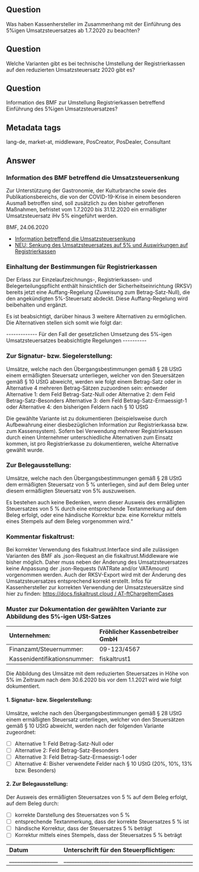 ## Question
Was haben Kassenhersteller im Zusammenhang mit der Einführung des 5%igen Umsatzsteuersatzes ab 1.7.2020 zu beachten?

## Question
Welche Varianten gibt es bei technische Umstellung der Registrierkassen auf den reduzierten Umsatzsteuersatz 2020 gibt es?

## Question
Information des BMF zur Umstellung Registrierkassen betreffend Einführung des 5%igen Umsatzsteuersatzes?

## Metadata tags
lang-de, market-at, middleware, PosCreator, PosDealer, Consultant

## Answer

### Information des BMF betreffend die Umsatzsteuersenkung
Zur Unterstützung der Gastronomie, der Kulturbranche sowie des Publikationsbereichs, die von der COVID-19-Krise in einem besonderen Ausmaß betroffen sind, soll zusätzlich zu den bisher getroffenen Maßnahmen, befristet vom 1.7.2020 bis 31.12.2020 ein ermäßigter Umsatzsteuersatz iHv 5% eingeführt werden.

BMF, 24.06.2020
- [Information betreffend die Umsatzsteuersenkung](https://www.bmf.gv.at/dam/jcr:47c824a7-5ab7-413e-af28-e0f7565a0efe/Information%20betreffend%20die%20Umsatzsteuersenkung.pdf)
- [NEU: Senkung des Umsatzsteuersatzes auf 5% und Auswirkungen auf Registrierkassen](https://www.bmf.gv.at/public/informationen/informationen-coronavirus/registrierkassen.html)

### Einhaltung der Bestimmungen für Registrierkassen
Der Erlass zur Einzelaufzeichnungs-, Registrierkassen- und Belegerteilungspflicht enthält hinsichtlich der Sicherheitseinrichtung (RKSV) bereits jetzt eine Auffang-Regelung (Zuweisung zum Betrag-Satz-Null), die den angekündigten 5%-Steuersatz abdeckt. Diese Auffang-Regelung wird beibehalten und ergänzt.

Es ist beabsichtigt, darüber hinaus 3 weitere Alternativen zu ermöglichen. Die Alternativen stellen sich somit wie folgt dar:

------------- Für den Fall der gesetzlichen Umsetzung des 5%-igen Umsatzsteuersatzes beabsichtigte Regelungen ----------

### Zur Signatur- bzw. Siegelerstellung:
Umsätze, welche nach den Übergangsbestimmungen gemäß § 28 UStG einem ermäßigten Steuersatz unterliegen, welcher von den Steuersätzen gemäß § 10 UStG abweicht, werden wie folgt einem Betrag-Satz oder in Alternative 4 mehreren Betrag-Sätzen zuzuordnen sein: entweder Alternative 1: dem Feld Betrag-Satz-Null oder Alternative 2: dem Feld Betrag-Satz-Besonders Alternative 3: dem Feld Betrag-Satz-Ermaessigt-1 oder Alternative 4: den bisherigen Feldern nach § 10 UStG

Die gewählte Variante ist zu dokumentieren (beispielsweise durch Aufbewahrung einer diesbezüglichen Information zur Registrierkassa bzw. zum Kassensystem). Sofern bei Verwendung mehrerer Registrierkassen durch einen Unternehmer unterschiedliche Alternativen zum Einsatz kommen, ist pro Registrierkasse zu dokumentieren, welche Alternative gewählt wurde.

### Zur Belegausstellung:
Umsätze, welche nach den Übergangsbestimmungen gemäß § 28 UStG dem ermäßigten Steuersatz von 5 % unterliegen, sind auf dem Beleg unter diesem ermäßigten Steuersatz von 5% auszuweisen.

Es bestehen auch keine Bedenken, wenn dieser Ausweis des ermäßigten Steuersatzes von 5 % durch eine entsprechende Textanmerkung auf dem Beleg erfolgt, oder eine händische Korrektur bzw. eine Korrektur mittels eines Stempels auf dem Beleg vorgenommen wird.“

### Kommentar fiskaltrust:
Bei korrekter Verwendung des fiskaltrust.Interface sind alle zulässigen Varianten des BMF als .json-Request an die fiskaltrust.Middleware wie bisher möglich. Daher muss neben der Änderung des Umsatzsteuersatzes keine Anpassung der .json-Requests (VATRate and/or VATAmount) vorgenommen werden.
Auch der RKSV-Export wird mit der Änderung des Umsatzsteuersatzes entsprechend korrekt erstellt.
Infos für Kassenhersteller zur korrekten Verwendung der Umsatzsteuersätze sind hier zu finden: [https://docs.fiskaltrust.cloud / AT-ftChargeItemCases](https://docs.fiskaltrust.cloud/doc/interface-doc/doc/appendix-at-rksv/reference-tables/reference-tables.html#type-of-service-ftchargeitemcase)

### Muster zur Dokumentation der gewählten Variante zur Abbildung des 5%-igen USt-Satzes

| Unternehmen: | Fröhlicher Kassenbetreiber GmbH |
| :--- | :--- |
| Finanzamt/Steuernummer: |09-123/4567 |
| Kassenidentifikationsnummer: | fiskaltrust1 |

Die Abbildung des Umsätze mit dem reduzierten Steuersatzes in Höhe von 5% im Zeitraum nach dem 30.6.2020 bis vor dem 1.1.2021 wird wie folgt dokumentiert.

#### 1. Signatur- bzw. Siegelerstellung:

Umsätze, welche nach den Übergangsbestimmungen gemäß § 28 UStG einem ermäßigten Steuersatz unterliegen, welcher von den Steuersätzen gemäß § 10 UStG abweicht, werden nach der folgenden Variante zugeordnet:

- [ ] Alternative 1: Feld Betrag-Satz-Null oder
- [ ] Alternative 2: Feld Betrag-Satz-Besonders
- [ ] Alternative 3: Feld Betrag-Satz-Ermaessigt-1 oder
- [ ] Alternative 4: Bisher verwendete Felder nach § 10 UStG (20%, 10%, 13% bzw. Besonders)

#### 2. Zur Belegausstellung:

Der Ausweis des ermäßigten Steuersatzes von 5 % auf dem Beleg erfolgt, auf dem Beleg durch:

- [ ] korrekte Darstellung des Steuersatzes von 5 %
- [ ] entsprechende Textanmerkung, dass der korrekte Steuersatzes 5 % ist
- [ ] händische Korrektur, dass der Steuersatzes 5 % beträgt
- [ ] Korrektur mittels eines Stempels, dass der Steuersatzes 5 % beträgt

| Datum | Unterschrift für den Steuerpflichtigen: |
| :--- | :--- |
| __________________ | ______________________________________________________ |


